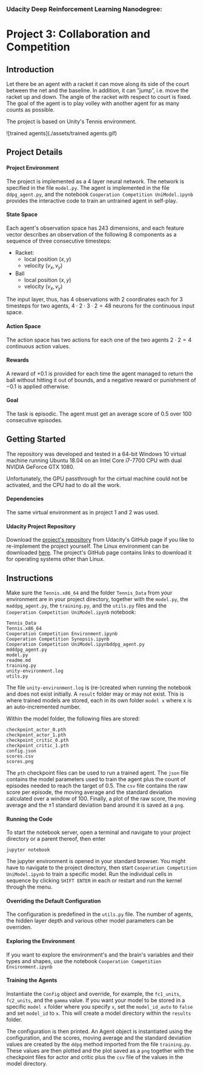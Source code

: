 ### Udacity Deep Reinforcement Learning Nanodegree:

# Project 3: Collaboration and Competition



## Introduction

Let there be an agent with a racket it can move along its side of the court between the net and the baseline. In addition, it can ”jump”, i.e. move the racket up and down. The angle of the racket with respect to court is fixed. The goal of the agent is to play volley with another agent for as many counts as possible. 

The project is based on Unity's Tennis environment.

![trained agents](./assets/trained agents.gif)



## Project Details

#### Project Environment
The project is implemented as a 4 layer neural network. The network is specified in the file `model.py`. The agent is implemented in the file `ddpg_agent.py`, and the notebook `Cooperation Competition UniModel.ipynb` provides the interactive code to train an untrained agent in self-play. 

#### State Space
Each agent's observation space has 243 dimensions, and each feature vector describes an observation of the following 8 components as a sequence of three consecutive timesteps:
- Racket:
  - local position $(x, y)$
  - velocity $(v_x, v_y)$
- Ball
  - local position $(x, y)$
  - velocity $(v_x, v_y)$

The input layer, thus, has 4 observations with 2 coordinates each for 3 timesteps for two agents, $4 \cdot2 \cdot 3 \cdot 2 = 48$ neurons for the continuous input space. 

#### Action Space
The action space has two actions for each one of the two agents $2 \cdot 2 = 4$ continuous action values.

#### Rewards
A reward of $+0.1$ is provided for each time the agent managed to return the ball without hitting it out of bounds, and a negative reward or punishment of $-0.1$ is applied otherwise.

#### Goal
The task is episodic. The agent must get an average score of $0.5$ over 100 consecutive episodes.



## Getting Started
The repository was developed and tested in a 64-bit Windows 10 virtual machine running Ubuntu 18.04 on an Intel Core i7-7700 CPU with dual NVIDIA GeForce GTX 1080.  

Unfortunately, the GPU passthrough for the cirtual machine could not be activated, and the CPU had to do all the work.

#### Dependencies
The same virtual environment as in project 1 and 2 was used.

#### Udacity Project Repository
Download the [project's repository](https://github.com/udacity/deep-reinforcement-learning/tree/master/p3_collab_competl) from Udacity's GitHub page if you like to re-implement the project yourself.
The Linux environment can be downloaded [here](https://s3-us-west-1.amazonaws.com/udacity-drlnd/P3/Tennis/Tennis_Linux.zip). The project's GitHub page contains links to download it for operating systems other than Linux.

## Instructions
Make sure the `Tennis.x86_64` and the folder `Tennis_Data` from your environment are in your project directory, together with the `model.py`,  the `maddpg_agent.py`,  the `training.py`, and the `utils.py` files and the `Cooperation Competition UniModel.ipynb` notebook:
```text
Tennis_Data
Tennis.x86_64
Cooperation Competition Environment.ipynb
Cooperation Competition Synopsis.ipynb
Cooperation Competition UniModel.ipynbddpg_agent.py
mdddpg_agent.py
model.py
readme.md
training.py
unity-environment.log
utils.py
```
The file `unity-environment.log` is (re-)created when running the notebook and does not exist initially.
A `result` folder may or may not exist. This is where trained models are stored, each in its own folder `model x` where x is an auto-incremented number.

Within the model folder, the following files are stored:

```
checkpoint_actor_0.pth
checkpoint_actor_1.pth
checkpoint_critic_0.pth
checkpoint_critic_1.pth
config.json
scores.csv
scores.png
```
The `pth` checkpoint files can be used to run a trained agent. The `json` file contains the model parameters used to train the agent plus the count of episodes needed to reach the target of 0.5. The `csv` file contains the raw score per episode, the moving average and the standard deviation calculated over a window of 100. Finally, a plot of the raw score, the moving average and the $\pm1$ standard deviation band around it is saved as a `png`.


#### Running the Code
To start the notebook server, open a terminal and navigate to your project directory or a parent thereof, then enter
```commandline
jupyter notebook
```
The jupyter environment is opened in your standard browser. You might have to navigate to the project directory, then start `Cooperation Competition UniModel.ipynb` to train a specific model. Run the individual cells in sequence by clicking `SHIFT ENTER` in each or restart and run the kernel through the menu.

#### Overriding the Default Configuration
The configuration is predefined in the `utils.py` file. The number of agents, the hidden layer depth and various other model parameters can be overriden.

#### Exploring the Environment
If you want to explore the environment's and the brain's variables and their types and shapes, use the notebook `Cooperation Competition Environment.ipynb`

#### Training the Agents
Instantiate the `Config` object and override, for example, the `fc1_units`, `fc2_units`, and the `gamma` value.  If you want your model to be stored in a specific `model x` folder where you specify `x`, set the `model_id_auto` to `false` and set `model_id` to `x`. This will create a model directory within the `results` folder.

The configuration is then printed. An Agent object is instantiated using the configuration, and the scores, moving average and the standard deviation values are created by the `ddpg` method imported from the file `training.py`. These values are then plotted and the plot saved as a `png` together with the checkpoint files for actor and critic plus the `csv` file of the values in the model directory. 
